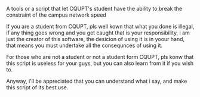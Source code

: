 A tools or a script that let CQUPT's student have the ability to break the constraint of the campus network speed

If you are a student from CQUPT, pls well kown that what you done is illegal, if any thing goes wrong and you get caught that is your responsibility, i am just the creator of this software, the desicion of using it is in yoour hand, that means you must undertake all the consequnces of using it.

For those who are not a student or not a student form CQUPT, pls konw that this script is useless for your guys, but you can also learn from it if you wish to.

Anyway, i'll be appreciated that you can understand what i say, and make this script of its best use.
